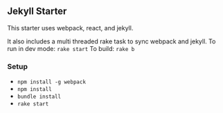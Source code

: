 ## Jekyll Starter

This starter uses webpack, react, and jekyll.

It also includes a multi threaded rake task to sync webpack and jekyll.
To run in dev mode: `rake start`
To build: `rake b`

### Setup

- `npm install -g webpack`
- `npm install`
- `bundle install`
- `rake start`
